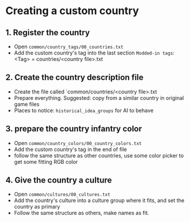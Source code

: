 # Creating a custom country

## 1. Register the country

* Open `common/country_tags/00_countries.txt`
* Add the custom country's tag into the last section `Modded-in tags`: \<Tag\> = countries/\<country file\>.txt

## 2. Create the country description file

* Create the file called `common/countries/\<country file\>.txt
* Prepare everything. Suggested: copy from a similar country in original game files
* Places to notice: `historical_idea_groups` for AI to behave

## 3. prepare the country infantry color

* Open `common/country_colors/00_country_colors.txt`
* Add the custom country's tag in the end of file
* follow the same structure as other countries, use some color picker to get some fitting RGB color

## 4. Give the country a culture

* Open `common/cultures/00_cultures.txt`
* Add the country's culture into a culture group where it fits, and set the country as primary
* Follow the same structure as others, make names as fit.